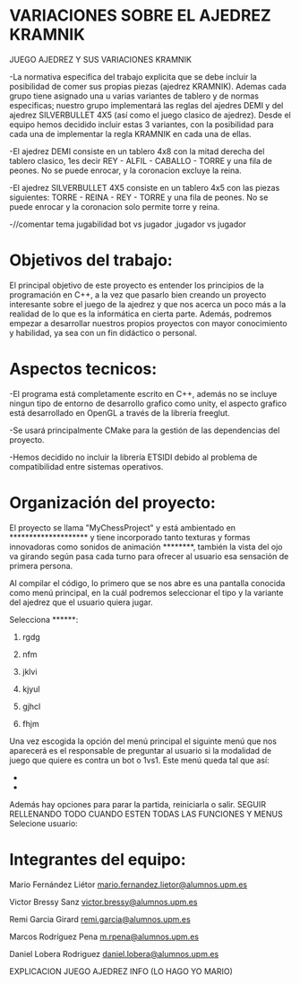 # VARIACIONES SOBRE EL AJEDREZ KRAMNIK

JUEGO AJEDREZ Y SUS VARIACIONES KRAMNIK

-La normativa especifica del trabajo explicita que se debe incluir la posibilidad de comer sus propias piezas (ajedrez KRAMNIK). Ademas cada grupo tiene asignado una u varias variantes de tablero y de normas especificas; nuestro grupo implementará las reglas del ajedres DEMI y del ajedrez SILVERBULLET 4X5 (así como el juego clasico de ajedrez). Desde el equipo hemos decidido incluir estas 3 variantes, con la posibilidad para cada una de implementar la regla KRAMNIK en cada una de ellas. 

-El ajedrez DEMI consiste en un tablero 4x8 con la mitad derecha del tablero clasico, 1es decir REY - ALFIL - CABALLO - TORRE y una fila de peones. No se puede enrocar, y la coronacion excluye la reina.

-El ajedrez SILVERBULLET 4X5 consiste en un tablero 4x5 con las piezas siguientes: TORRE - REINA - REY - TORRE  y una fila de peones. No se puede enrocar y la coronacion solo permite torre y reina.

-//comentar tema jugabilidad bot vs jugador ,jugador vs jugador

# Objetivos del trabajo:

El principal objetivo de este proyecto es entender los principios de la programación en C++, a la vez que pasarlo bien creando un proyecto interesante sobre el juego de la ajedrez y que nos acerca un poco más a la realidad de lo que es la informática en cierta parte. Además, podremos empezar a desarrollar nuestros propios proyectos con mayor conocimiento y habilidad, ya sea con un fin didáctico o personal.


# Aspectos tecnicos:

-El programa está completamente escrito en C++, además no se incluye ningun tipo de entorno de desarrollo grafico como unity, el aspecto grafico está desarrollado en OpenGL a través de la librería freeglut.

-Se usará principalmente CMake para la gestión de las dependencias del proyecto.

-Hemos decidido no incluir la librería ETSIDI debido al problema de compatibilidad entre sistemas operativos.

# Organización del proyecto:

El proyecto se llama "MyChessProject" y está ambientado en ******************** y tiene incorporado tanto texturas y formas innovadoras como sonidos de animación ********, también la vista del ojo va girando según pasa cada turno para ofrecer al usuario esa sensación de primera persona.


Al compilar el código, lo primero que se nos abre es una pantalla conocida como menú principal, en la cuál podremos seleccionar el tipo y la variante del ajedrez que el usuario quiera jugar. 

Selecciona ******:

1. rgdg

2. nfm

3. jklvi

4. kjyul

5. gjhcl

6. fhjm


Una vez escogida la opción del menú principal el siguinte menú que nos aparecerá es el responsable de preguntar al usuario si la modalidad de juego que quiere es contra un bot o 1vs1. Este menú queda tal que así:

-
-


Además hay opciones para parar la partida, reiniciarla o salir.
SEGUIR RELLENANDO TODO CUANDO ESTEN TODAS LAS FUNCIONES Y MENUS
Selecione usuario:






# Integrantes del equipo:

Mario Fernández Liétor    mario.fernandez.lietor@alumnos.upm.es

Victor Bressy Sanz        victor.bressy@alumnos.upm.es

Remi Garcia Girard        remi.garcia@alumnos.upm.es

Marcos Rodríguez Pena     m.rpena@alumnos.upm.es

Daniel Lobera Rodriguez   daniel.lobera@alumnos.upm.es

EXPLICACION JUEGO AJEDREZ INFO (LO HAGO YO MARIO)
